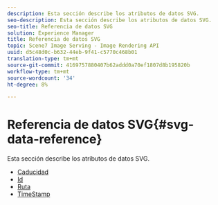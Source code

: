 ```yaml
---
description: Esta sección describe los atributos de datos SVG.
seo-description: Esta sección describe los atributos de datos SVG.
seo-title: Referencia de datos SVG
solution: Experience Manager
title: Referencia de datos SVG
topic: Scene7 Image Serving - Image Rendering API
uuid: d5c48d0c-b632-44eb-9f41-c5770c468b01
translation-type: tm+mt
source-git-commit: 4169757880407b62addd0a70ef1807d8b195820b
workflow-type: tm+mt
source-wordcount: '34'
ht-degree: 8%

---
```



# Referencia de datos SVG{#svg-data-reference}

Esta sección describe los atributos de datos SVG.

* [Caducidad](r-expiration-svg.md)
* [Id](r-id-svg.md)
* [Ruta](r-path-svg.md)
* [TimeStamp](r-timestamp-svg.md)
